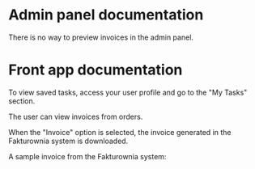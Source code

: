 # Admin panel documentation

There is no way to preview invoices in the admin panel.

# Front app documentation

To view saved tasks, access your user profile and go to the "My Tasks" section.


The user can view invoices from orders.


When the "Invoice" option is selected, the invoice generated in the Fakturownia system is downloaded.

A sample invoice from the Fakturownia system:
